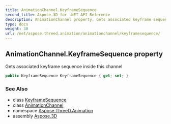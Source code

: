 ```yaml
---
title: AnimationChannel.KeyframeSequence
second_title: Aspose.3D for .NET API Reference
description: AnimationChannel property. Gets associated keyframe sequence inside this channel
type: docs
weight: 30
url: /net/aspose.threed.animation/animationchannel/keyframesequence/
---
```

## AnimationChannel.KeyframeSequence property

Gets associated keyframe sequence inside this channel

```csharp
public KeyframeSequence KeyframeSequence { get; set; }
```

### See Also

* class [KeyframeSequence](../../keyframesequence/)
* class [AnimationChannel](../)
* namespace [Aspose.ThreeD.Animation](../../../aspose.threed.animation/)
* assembly [Aspose.3D](../../../)


